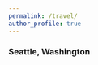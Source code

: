 ```yaml
---
permalink: /travel/
author_profile: true
---
```


<!DOCTYPE html>
<html lang="en">
<head>
    <meta charset="UTF-8">
    <meta name="viewport" content="width=device-width, initial-scale=1.0">
    <title>Test Pinterest Embed</title>
    <script async defer src="//assets.pinterest.com/js/pinit.js"></script>
</head>
<body>
    <h3>Seattle, Washington</h3>
    <a data-pin-do="embedBoard" data-pin-board-width="800" data-pin-scale-height="300" data-pin-scale-width="100" href="https://pin.it/5yHjvEYUM"></a>
</body>
</html>